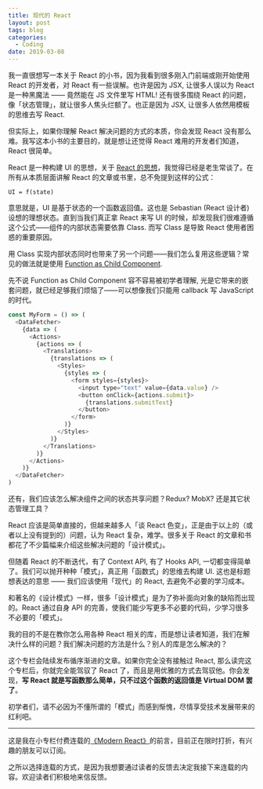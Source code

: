 ```yaml
---
title: 现代的 React
layout: post
tags: blog
categories:
  - Coding
date: 2019-03-08
---
```


我一直很想写一本关于 React 的小书，因为我看到很多刚入门前端或刚开始使用 React 的开发者，对 React 有一些误解。也许是因为 JSX, 让很多人误以为 React 是一种黑魔法 —— 竟然能在 JS 文件里写 HTML! 还有很多围绕 React 的问题，像「状态管理」，就让很多人焦头烂额了。也正是因为 JSX, 让很多人依然用模板的思维去写 React.

但实际上，如果你理解 React 解决问题的方式的本质，你会发现 React 没有那么难。我写这本小书的主要目的，就是想让还觉得 React 难用的开发者们知道，React 很简单。

React 是一种构建 UI 的思想，关于 [React 的思想](https://github.com/reactjs/react-basic)，我觉得已经是老生常谈了。在所有从本质层面讲解 React 的文章或书里，总不免提到这样的公式：

```
UI = f(state)
```

意思就是，UI 是基于状态的一个函数返回值。这也是 Sebastian (React 设计者) 设想的理想状态。直到当我们真正拿 React 来写 UI 的时候，却发现我们很难遵循这个公式——组件的内部状态需要依靠 Class. 而写 Class 是导致 React 使用者困惑的重要原因。

用 Class 实现内部状态同时也带来了另一个问题——我们怎么复用这些逻辑？常见的做法就是使用 [Function as Child Component](https://medium.com/merrickchristensen/function-as-child-components-5f3920a9ace9).

先不说 Function as Child Component 容不容易被初学者理解, 光是它带来的嵌套问题，就已经足够我们烦恼了——可以想像我们只能用 callback 写 JavaScript 的时代。

```js
const MyForm = () => (
  <DataFetcher>
    {data => (
      <Actions>
        {actions => (
          <Translations>
            {translations => (
              <Styles>
                {styles => (
                  <form styles={styles}>
                    <input type="text" value={data.value} />
                    <button onClick={actions.submit}>
                      {translations.submitText}
                    </button>
                  </form>
                )}
              </Styles>
            )}
          </Translations>
        )}
      </Actions>
    )}
  </DataFetcher>
)
```

还有，我们应该怎么解决组件之间的状态共享问题？Redux? MobX? 还是其它状态管理工具？

React 应该是简单直接的，但越来越多人「谈 React 色变」，正是由于以上的（或者以上没有提到的）问题，认为 React 复杂，难学。很多关于 React 的文章和书都花了不少篇幅来介绍这些解决问题的「设计模式」。

但随着 React 的不断迭代，有了 Context API, 有了 Hooks API, 一切都变得简单了。我们可以抛开种种「模式」，真正用「函数式」的思维去构建 UI. 这也是标题想表达的意思 —— 我们应该使用「现代」的 React, 去避免不必要的学习成本。

和著名的《设计模式》一样，很多「设计模式」是为了弥补面向对象的缺陷而出现的。React 通过自身 API 的完善，使我们能少写更多不必要的代码，少学习很多不必要的「模式」。

我的目的不是在教你怎么用各种 React 相关的库，而是想让读者知道，我们在解决什么样的问题？我们解决问题的方法是什么？别人的库是怎么解决的？

这个专栏会陆续发布循序渐进的文章。如果你完全没有接触过 React, 那么读完这个专栏后，你就完全能驾驭了 React 了，而且是用优雅的方式去驾驭他。你会发现，**写 React 就是写函数那么简单，只不过这个函数的返回值是 Virtual DOM 罢了**。

初学者们，请不必因为不懂所谓的「模式」而感到惭愧，尽情享受技术发展带来的红利吧。

---

这是我在小专栏付费连载的[《Modern React》](https://xiaozhuanlan.com/modern-react)的前言，目前正在限时打折，有兴趣的朋友可以订阅。

之所以选择连载的方式，是因为我想要通过读者的反馈去决定我接下来连载的内容。欢迎读者们积极地来信反馈。
